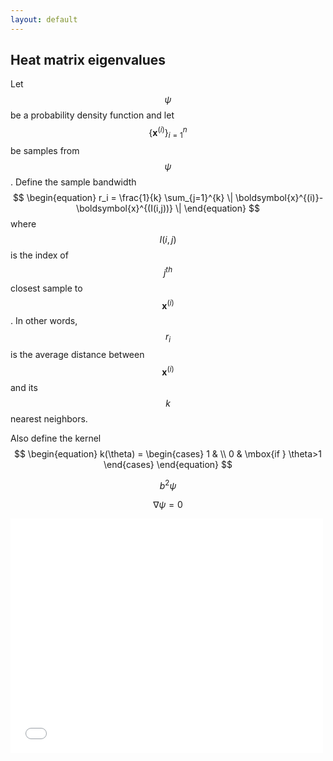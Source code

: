 ```yaml
---
layout: default
---
```


## Heat matrix eigenvalues

Let $$\psi$$ be a probability density function and let $$\{ \boldsymbol{x}^{(i)} \}_{i=1}^{n}$$ be samples from $$\psi$$. Define the sample bandwidth
$$
\begin{equation}
  r_i = \frac{1}{k} \sum_{j=1}^{k} \| \boldsymbol{x}^{(i)}-\boldsymbol{x}^{(I(i,j))} \|
\end{equation}
$$
where $$I(i,j)$$ is the index of $$j^{th}$$ closest sample to $$\boldsymbol{x}^{(i)}$$. In other words, $$r_i$$ is the average distance between $$\boldsymbol{x}^{(i)}$$ and its $$k$$ nearest neighbors.

Also define the kernel
$$
\begin{equation}
  k(\theta) = \begin{cases}
  1 & \\
  0 & \mbox{if } \theta>1
  \end{cases}
\end{equation}
$$

$$ b^2 \psi$$

$$
\begin{equation}
  \nabla \psi = 0 \tag{abc}\label{eq:one}
\end{equation}
$$

<embed src="figures/LogBandwidth.pdf" width="500" height="375"
 type="application/pdf">

